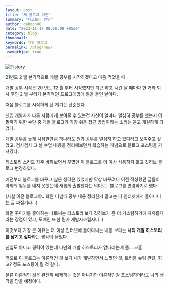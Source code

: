 ```yaml
---
layout: post
title: "새 블로그 이전"
summary: "티스토리 안녕"
author: dahoon06
date: "2023-11-17 00:00:00 +0530"
category: blog
thumbnail: 
keywords: 개발 블로그
permalink: /blog/new/
usemathjax: true
---
```


![Tistory]({{site.baseurl}}/assets/img/posts/created-tistory.png)

21년도 2 월 본격적으로 개발 공부를 시작하겠다고 마음 먹었을 때

개발 공부 시작은 20 년도 12 월 부터 시작했지만 퇴근 하고 시간 날 때마다 한 거라 퇴사 후인 2 월 부터가 본격적인 프로그래밍에 발을 들인 날이다.

처음 블로그를 시작하게 된 계기는 단순했다. 

신입 개발자가 다른 사람에게 보여줄 수 있는건 자신이 얼마나 열심히 공부를 했는지 어필하기 위한 수단 중 개발 블로그가 가장 쉬운 접근 방법이라는 소리는 듣고 개설하게 되었다.

개발 공부를 늦게 시작한만큼 하나라도 뭔가 공부를 열심히 하고 있다라고 보여주고 싶었고, 겸사겸사 그 날 수업 내용을 정리해보면서 복습하는 개념으로 블로그 포스팅을 가져갔다.

티스토리 스킨도 자주 바꿔보면서 꾸몄던 이 블로그를 더 이상 사용하지 않고 깃허브 블로그 변경하였다.

예전부터 블로그를 바꾸고 싶은 생각은 있었지만 막상 바꾸려니 이전 작성했던 글들이 아까워 엄두를 내지 못했는데 새롭게 출발한다는 의미로.. 블로그를 변경하기로 했다.

(사실 이전 블로그야.. 학원 다닐때 공부 내용 정리한거 말고는 다 인터넷에서 돌아다니는 글 짜집기라...)

화면 꾸미기를 좋아하는 나로써는 티스토리 보다 깃허브가 좀 더 커스텀하기에 자유롭다라는 장점이 있고, 도메인 또한 뭔가 개발자스럽자나 :)

이것보다 가장 큰 이유는 더 이상 인터넷에 돌아다니는 내용 보다는 **나의 개발 히스토리를 남기고 싶다**라는 생각이 들었다.

신입도 아니고 경력이 있는데 나만의 개발 히스토리가 없다라는게 좀... 크흠

앞으로 이 블로그는 이론적인 것 보다 내가 개발하면서 느꼇던 것, 트러블 슈팅 관련, 회고? 정도 포스팅이 될 것 같다.

물론 이론적인 것은 완전히 배제하는 것은 아니지만 이론적인걸 포스팅하더라도 나의 생각을 담을 예정이다.






